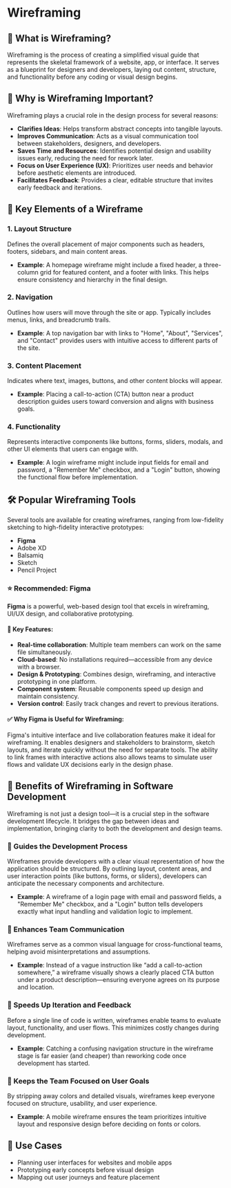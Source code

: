 # Wireframing

## 📌 What is Wireframing?

Wireframing is the process of creating a simplified visual guide that represents the skeletal framework of a website, app, or interface. It serves as a blueprint for designers and developers, laying out content, structure, and functionality before any coding or visual design begins.

## 🎯 Why is Wireframing Important?

Wireframing plays a crucial role in the design process for several reasons:

- **Clarifies Ideas**: Helps transform abstract concepts into tangible layouts.
- **Improves Communication**: Acts as a visual communication tool between stakeholders, designers, and developers.
- **Saves Time and Resources**: Identifies potential design and usability issues early, reducing the need for rework later.
- **Focus on User Experience (UX)**: Prioritizes user needs and behavior before aesthetic elements are introduced.
- **Facilitates Feedback**: Provides a clear, editable structure that invites early feedback and iterations.

## 🧩 Key Elements of a Wireframe

### 1. **Layout Structure**
Defines the overall placement of major components such as headers, footers, sidebars, and main content areas.

- **Example**: A homepage wireframe might include a fixed header, a three-column grid for featured content, and a footer with links. This helps ensure consistency and hierarchy in the final design.

### 2. **Navigation**
Outlines how users will move through the site or app. Typically includes menus, links, and breadcrumb trails.

- **Example**: A top navigation bar with links to "Home", "About", "Services", and "Contact" provides users with intuitive access to different parts of the site.

### 3. **Content Placement**
Indicates where text, images, buttons, and other content blocks will appear.

- **Example**: Placing a call-to-action (CTA) button near a product description guides users toward conversion and aligns with business goals.

### 4. **Functionality**
Represents interactive components like buttons, forms, sliders, modals, and other UI elements that users can engage with.

- **Example**: A login wireframe might include input fields for email and password, a "Remember Me" checkbox, and a "Login" button, showing the functional flow before implementation.

## 🛠️ Popular Wireframing Tools

Several tools are available for creating wireframes, ranging from low-fidelity sketching to high-fidelity interactive prototypes:

- **Figma**
- Adobe XD
- Balsamiq
- Sketch
- Pencil Project

### ⭐ Recommended: Figma

**Figma** is a powerful, web-based design tool that excels in wireframing, UI/UX design, and collaborative prototyping.

#### 🔹 Key Features:
- **Real-time collaboration**: Multiple team members can work on the same file simultaneously.
- **Cloud-based**: No installations required—accessible from any device with a browser.
- **Design & Prototyping**: Combines design, wireframing, and interactive prototyping in one platform.
- **Component system**: Reusable components speed up design and maintain consistency.
- **Version control**: Easily track changes and revert to previous iterations.

#### ✅ Why Figma is Useful for Wireframing:
Figma's intuitive interface and live collaboration features make it ideal for wireframing. It enables designers and stakeholders to brainstorm, sketch layouts, and iterate quickly without the need for separate tools. The ability to link frames with interactive actions also allows teams to simulate user flows and validate UX decisions early in the design phase.

## 🚀 Benefits of Wireframing in Software Development

Wireframing is not just a design tool—it is a crucial step in the software development lifecycle. It bridges the gap between ideas and implementation, bringing clarity to both the development and design teams.

### 🔧 Guides the Development Process
Wireframes provide developers with a clear visual representation of how the application should be structured. By outlining layout, content areas, and user interaction points (like buttons, forms, or sliders), developers can anticipate the necessary components and architecture.

- **Example**: A wireframe of a login page with email and password fields, a "Remember Me" checkbox, and a "Login" button tells developers exactly what input handling and validation logic to implement.

### 💬 Enhances Team Communication
Wireframes serve as a common visual language for cross-functional teams, helping avoid misinterpretations and assumptions.

- **Example**: Instead of a vague instruction like “add a call-to-action somewhere,” a wireframe visually shows a clearly placed CTA button under a product description—ensuring everyone agrees on its purpose and location.

### 🔁 Speeds Up Iteration and Feedback
Before a single line of code is written, wireframes enable teams to evaluate layout, functionality, and user flows. This minimizes costly changes during development.

- **Example**: Catching a confusing navigation structure in the wireframe stage is far easier (and cheaper) than reworking code once development has started.

### 🎯 Keeps the Team Focused on User Goals
By stripping away colors and detailed visuals, wireframes keep everyone focused on structure, usability, and user experience.

- **Example**: A mobile wireframe ensures the team prioritizes intuitive layout and responsive design before deciding on fonts or colors.

## 📎 Use Cases

- Planning user interfaces for websites and mobile apps
- Prototyping early concepts before visual design
- Mapping out user journeys and feature placement
